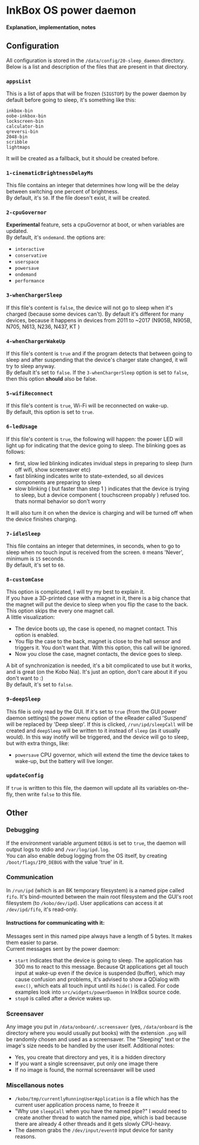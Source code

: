 # InkBox OS power daemon
#### Explanation, implementation, notes

## Configuration
All configuration is stored in the `/data/config/20-sleep_daemon` directory. Below is a list and description of the files that are present in that directory.
### `appsList`
This is a list of apps that will be frozen (`SIGSTOP`) by the power daemon by default before going to sleep, it's something like this:
```
inkbox-bin
oobe-inkbox-bin
lockscreen-bin
calculator-bin
qreversi-bin
2048-bin
scribble
lightmaps
```
It will be created as a fallback, but it should be created before.

### `1-cinematicBrightnessDelayMs`
This file contains an integer that determines how long will be the delay between switching one percent of brightness.
<br>
By default, it's `50`. If the file doesn't exist, it will be created.

### `2-cpuGovernor`
**Experimental** feature, sets a cpuGovernor at boot, or when variables are updated.
<br>
By default, it's `ondemand`. the options are:
- `interactive`
- `conservative`
- `userspace`
- `powersave`
- `ondemand`
- `performance`

### `3-whenChargerSleep`
If this file's content is `false`, the device will not go to sleep when it's charged (because some devices can't). By default it's different for many devices, because it happens in devices from 2011 to ~2017 (N905B, N905B, N705, N613, N236, N437, KT )

### `4-whenChargerWakeUp`
If this file's content is `true` and if the program detects that between going to sleep and after suspending that the device's charger state changed, it will try to sleep anyway.
<br>
By default it's set to `false`. If the `3-whenChargerSleep` option is set to `false`, then this option **should** also be false.

### `5-wifiReconnect`
If this file's content is `true`, Wi-Fi will be reconnected on wake-up.
<br>
By default, this option is set to `true`.

### `6-ledUsage`
If this file's content is `true`, the following will happen: the power LED will light up for indicating that the device going to sleep. The blinking goes as follows:
- first, slow led blinking indicates invidual steps in preparing to sleep (turn off wifi, show screensaver etc)
- fast blinking indicates write to state-extended, so all devices components are preparing to sleep
- slow blinking ( but faster than step 1 ) indicates that the device is trying to sleep, but a device component ( touchscreen propably ) refused too. thats normal behavior so don't worry

It will also turn it on when the device is charging and will be turned off when the device finishes charging.

### `7-idleSleep`
This file contains an integer that determines, in seconds, when to go to sleep when no touch input is received from the screen. `0` means 'Never', minimum is `15` seconds.
<br>
By default, it's set to `60`.

### `8-customCase`
This option is complicated, I will try my best to explain it.
<br>
If you have a 3D-printed case with a magnet in it, there is a big chance that the magnet will put the device to sleep when you flip the case to the back. This option skips the every one magnet call.
<br>
A little visualization:
- The device boots up, the case is opened, no magnet contact. This option is enabled.
- You flip the case to the back, magnet is close to the hall sensor and triggers it. You don't want that. With this option, this call will be ignored.
- Now you close the case, magnet contacts, the device goes to sleep.

A bit of synchronization is needed, it's a bit complicated to use but it works, and is great (on the Kobo Nia). It's just an option, don't care about it if you don't want to :)
<br>
By default, it's set to `false`.

### `9-deepSleep`
This file is only read by the GUI. If it's set to `true` (from the GUI power daemon settings) the power menu option of the eReader called 'Suspend' will be replaced by 'Deep sleep'. If this is clicked, `/run/ipd/sleepCall` will be created and `deepSleep` will be written to it instead of `sleep` (as it usually would). In this way inotify will be triggered, and the device will go to sleep, but with extra things, like:
- `powersave` CPU governor, which will extend the time the device takes to wake-up, but the battery will live longer.

### `updateConfig`
If `true` is written to this file, the daemon will update all its variables on-the-fly, then write `false` to this file.

## Other

### Debugging
If the environment variable argument `DEBUG` is set to `true`, the daemon will output logs to stdio and `/var/log/ipd.log`.
<br>
You can also enable debug logging from the OS itself, by creating `/boot/flags/IPD_DEBUG` with the value 'true' in it.

### Communication
In `/run/ipd` (which is an 8K temporary filesystem) is a named pipe called `fifo`. It's bind-mounted between the main root filesystem and the GUI's root filesystem (to `/kobo/dev/ipd`). User applications can access it at `/dev/ipd/fifo`, it's read-only.
#### Instructions for communicating with it:
Messages sent in this named pipe always have a length of 5 bytes. It makes them easier to parse.
<br>
Current messages sent by the power daemon:
- `start` indicates that the device is going to sleep. The application has 300 ms to react to this message. Because Qt applications get all touch input at wake-up even if the device is suspended (buffer), which may cause confusion and problems, it's advised to show a QDialog with `exec()`, which eats all touch input until its `hide()` is called. For code examples look into `src/widgets/powerDaemon` in InkBox source code.
- `stop0` is called after a device wakes up.

### Screensaver
Any image you put in `/data/onboard/.screensaver` (yes, `/data/onboard` is the directory where you would usually put books) with the extension `.png` will be randomly chosen and used as a screensaver. The "Sleeping" text or the image's size needs to be handled by the user itself. Additional notes:
- Yes, you create that directory and yes, it is a hidden directory
- If you want a single screensaver, put only one image there
- If no image is found, the normal screensaver will be used

### Miscellanous notes
- `/kobo/tmp/currentlyRunningUserApplication` is a file which has the current user application process name, to freeze it
- "Why use `sleepCall` when you have the named pipe?" I would need to create another thread to watch the named pipe, which is bad because there are already 4 other threads and it gets slowly CPU-heavy.
- The daemon grabs the `/dev/input/event0` input device for sanity reasons.
